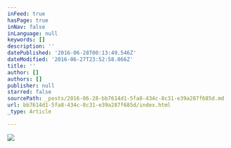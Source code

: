 ```yaml
---
inFeed: true
hasPage: true
inNav: false
inLanguage: null
keywords: []
description: ''
datePublished: '2016-06-28T00:13:49.546Z'
dateModified: '2016-06-27T23:52:58.066Z'
title: ''
author: []
authors: []
publisher: null
starred: false
sourcePath: _posts/2016-06-28-bb7614d1-5fa8-434c-8c31-e39a287f685d.md
url: bb7614d1-5fa8-434c-8c31-e39a287f685d/index.html
_type: Article

---
```

![](https://the-grid-user-content.s3-us-west-2.amazonaws.com/4bc62b5d-9477-4126-b53b-33a9cc6b263f.jpg)